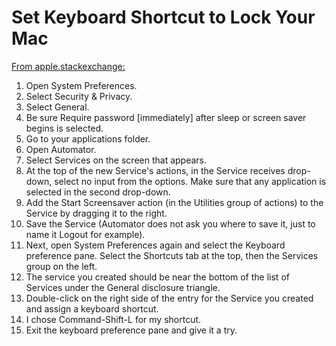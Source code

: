 # Set Keyboard Shortcut to Lock Your Mac

[From apple.stackexchange:](https://apple.stackexchange.com/a/123839/182701)

1. Open System Preferences.
1. Select Security & Privacy.
1. Select General.
1. Be sure Require password [immediately] after sleep or screen saver begins is selected.
1. Go to your applications folder.
1. Open Automator.
1. Select Services on the screen that appears.
1. At the top of the new Service's actions, in the Service receives drop-down, select no input from the options. Make sure that any application is selected in the second drop-down.
1. Add the Start Screensaver action (in the Utilities group of actions) to the Service by dragging it to the right.
1. Save the Service (Automator does not ask you where to save it, just to name it Logout for example).
1. Next, open System Preferences again and select the Keyboard preference pane. Select the Shortcuts tab at the top, then the Services group on the left.
1. The service you created should be near the bottom of the list of Services under the General disclosure triangle.
1. Double-click on the right side of the entry for the Service you created and assign a keyboard shortcut.
1. I chose Command-Shift-L for my shortcut.
1. Exit the keyboard preference pane and give it a try.

